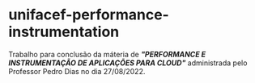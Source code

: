 # unifacef-performance-instrumentation

Trabalho para conclusão da máteria de **_"PERFORMANCE E INSTRUMENTAÇÃO DE APLICAÇÕES PARA CLOUD"_** administrada pelo Professor Pedro Dias no dia 27/08/2022.